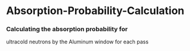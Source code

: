 # Absorption-Probability-Calculation

### Calculating the absorption probability for
ultracold neutrons by the Aluminum window for each pass
